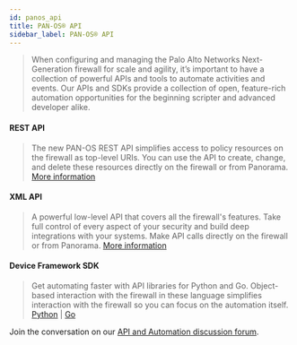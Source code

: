 ```yaml
---
id: panos_api
title: PAN-OS® API
sidebar_label: PAN-OS® API
---
```

> When configuring and managing the Palo Alto Networks Next-Generation firewall for scale and agility, it’s important to have a collection of powerful APIs and tools to automate activities and events. Our APIs and SDKs provide a collection of open, feature-rich automation opportunities for the beginning scripter and advanced developer alike.

#### REST API 
> The new PAN-OS REST API simplifies access to policy resources on the firewall as top-level URIs. You can use the API to create, change, and delete these resources directly on the firewall or from Panorama. <a href="https://docs.paloaltonetworks.com/pan-os/9-0/pan-os-panorama-api/get-started-with-the-pan-os-rest-api.html" target="_blank">More information</a>

#### XML API
> A powerful low-level API that covers all the firewall's features. Take full control of every aspect of your security and build deep integrations with your systems. Make API calls directly on the firewall or from Panorama. <a href="https://docs.paloaltonetworks.com/pan-os/9-0/pan-os-panorama-api/get-started-with-the-pan-os-rest-api.html" target="_blank">More information</a>

#### Device Framework SDK 
> Get automating faster with API libraries for Python and Go. Object-based interaction with the firewall in these language simplifies interaction with the firewall so you can focus on the automation itself. <a href="https://github.com/PaloAltoNetworks/pandevice" target="_blank">Python</a> | <a href="https://github.com/PaloAltoNetworks/pango" target="_blank">Go</a>


Join the conversation on our <a href="https://live.paloaltonetworks.com/t5/Automation-API/ct-p/automation" target="_blank">API and Automation discussion forum</a>.